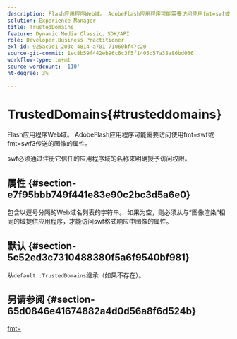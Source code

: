 ```yaml
---
description: Flash应用程序Web域。 AdobeFlash应用程序可能需要访问使用fmt=swf或fmt=swf3传送的图像的属性。
solution: Experience Manager
title: TrustedDomains
feature: Dynamic Media Classic，SDK/API
role: Developer,Business Practitioner
exl-id: 925ac9d1-203c-4814-a701-71060bf47c20
source-git-commit: 1ec8b59f442eb96c6c3f5f1405d57a38a86bd056
workflow-type: tm+mt
source-wordcount: '110'
ht-degree: 3%

---
```


# TrustedDomains{#trusteddomains}

Flash应用程序Web域。 AdobeFlash应用程序可能需要访问使用fmt=swf或fmt=swf3传送的图像的属性。

swf必须通过注册它信任的应用程序域的名称来明确授予访问权限。

## 属性 {#section-e7f95bbb749f441e83e90c2bc3d5a6e0}

包含以逗号分隔的Web域名列表的字符串。 如果为空，则必须从与“图像渲染”相同的域提供应用程序，才能访问swf格式响应中图像的属性。

## 默认 {#section-5c52ed3c7310488380f5a6f9540bf981}

从`default::TrustedDomains`继承（如果不存在）。

## 另请参阅 {#section-65d0846e41674882a4d0d56a8f6d524b}

[fmt=](../../../../../is-api/http-ref/image-serving-api-ref/c-http-protocol-reference/c-command-reference/r-is-http-fmt.md#reference-cdf10043423b45ba9fe15157fb3ae37a)
